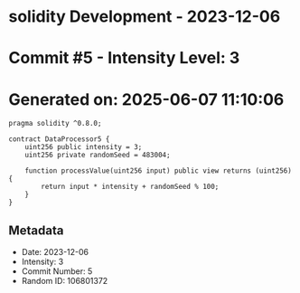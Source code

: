 ﻿# solidity Development - 2023-12-06
# Commit #5 - Intensity Level: 3
# Generated on: 2025-06-07 11:10:06
```solidity
pragma solidity ^0.8.0;

contract DataProcessor5 {
    uint256 public intensity = 3;
    uint256 private randomSeed = 483004;

    function processValue(uint256 input) public view returns (uint256) {
        return input * intensity + randomSeed % 100;
    }
}
```
## Metadata
- Date: 2023-12-06
- Intensity: 3
- Commit Number: 5
- Random ID: 106801372

